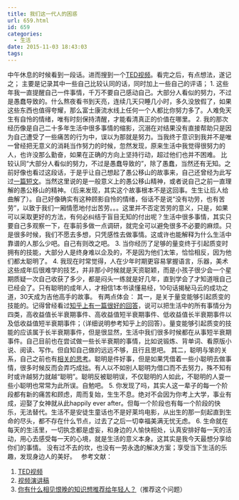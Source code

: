 ```yaml
---
title: 我们这一代人的困惑
url: 659.html
id: 659
categories:
  - 生活
date: 2015-11-03 18:43:03
tags:
---
```


中午休息的时候看到一段话。进而搜到一个[TED视频](http://v.qq.com/boke/page/e/0/9/e0143xi01p9.html)。看完之后，有点想法，遂记之； 主要是记录其中一些自己比较认同的话，同时加上一些自己的评语； 1\. 这些年我一直提醒自己一件事情，千万不要自己感动自己。大部分人看似的努力，不过是愚蠢导致的。什么熬夜看书到天亮，连续几天只睡几小时，多久没放假了，如果这些东西也值得夸耀，那么富士康流水线上任何一个人都比你努力多了。人难免天生有自怜的情绪，唯有时刻保持清醒，才能看清真正的价值在哪里。 2. 我的那次经历像是自己二十多年生活中很多事情的缩影，沉溺在对结果没有直接帮助只是因为自己遭受了一些痛苦的行为中，误以为那就是努力。当我终于意识到我并不是唯一曾经把无意义的消耗当作努力的时候，忽然发现，原来生活中我觉得很努力的人，也许没那么勤奋，如果在正确的方向上坚持行动，超过他们也并不困难。 比较认同“大部分人看似的努力，不过是愚蠢导致的”，除了愚蠢，当然还有无知。之前好像也看过这段话，于是乎让自己想起了愚公移山的故事来，自己还曾经为此写过[一篇短文](http://www.wangmingkuo.com/reading/%e5%85%b3%e4%ba%8e%e6%84%9a%e5%85%ac%e7%a7%bb%e5%b1%b1/)。当然这里说的是一般意义上的愚公移山精神，或者说自己之前一直理解的愚公移山的精神。（后来发现，其实这个故事根本不是这回事。生生让后人给曲解了）。自己好像确实有这种顾影自怜的情绪，俗话不是说“没有功劳，也有苦劳”，以致于我们一厢情愿地付出苦劳。。。这里并不否定苦劳的意义，只是，如果可以采取更好的方法，有何必纠结于盲目无知的付出呢？生活中很多事情，其实只要自己多观察一下，在事前多做一点调研，就完全可以避免很多不必要的麻烦。只是很多时候，我们不愿去多想，只凭感性去做事情。这或许也能解释为什么生活中靠谱的人那么少吧。自己有则改之吧。 3\. 当你经历了足够的量变终于引起质变时拥有的技能，大部分人是终身难以企及的，不是因为他们太笨，恰恰相反，因为他们都太聪明了。 4. 我现在时常觉得，人在少年时期更容易掌握语言，乐器，美术这些成年后很难学的技艺，并非那小时候就是天资聪颖，而是小孩子很少会一个星期质疑一次自己收获了多少，都是闷头一练就是好几年，直到学会了才知道哦自己已经会了。只有聪明的成年人，才相信1本书读懂易经，10句话揭秘马云的成功之道，30天成为吉他高手的故事。 有两点体会： 其一，是关于量变能够引起质变的技能的。记得曾经看过[知乎上有一篇很好的回答](http://www.zhihu.com/question/22238159/answer/20750109)，说可以把生活中的所有事情分为四类，高收益值长半衰期事件、高收益值短半衰期事件、低收益值长半衰期事件以及低收益值短半衰期事件；（详细说明参考知乎上的回答）。量变能够引起质变的技能的应该属于长半衰期事件，但是很显然，生活中我们很多时候都在从事短半衰期事件。自己目前也在尝试做一些长半衰期的事情，比如说锻炼、背单词、看原版小说、阅读、写作。但自知自己做的远远不够，且行且思吧。 其二，聪明与笨的关系，自己之前也有[相关的思考](http://www.wangmingkuo.com/life/%e6%b1%aa%e8%a8%80%e5%a6%84%e8%af%ad-%e5%a4%a7%e9%81%93%e5%b0%8f%e9%81%93%e9%97%ae%e9%a2%98/)。聪明是件好事，但是如果凭借着一些小聪明去做事情，很多时候反而会弄巧成拙。有人以不如别人聪明为借口而不去努力，殊不知有时或许越努力就越“聪明”。聪明反被聪明误，不仅聪明的人如此，不聪明的人耍一些小聪明也常常为此所误。自勉吧。 5\. 你发现了吗，其实人这一辈子的每一个阶段都有新的痛苦和顾虑，周而复始，生生不息。绝对不会因为你考上大学，事业有成，迎娶了女神就从此happily ever after。但每一个阶段也有每一个阶段的快乐，无法替代。生活不是安徒生童话也不是好莱坞电影，从出生的那一刻起直到生命的尽头，都不存在什么节点，过去了之后一切幸福美满无忧无虑。 6. 生命就在每天的生活里，一切执念都是虚妄，和身边的人愉快相处，认真安排好每一天的活动，用心去感受每一天的心境，就是生活的意义本身。这其实是我今天最想分享给你们的事情。 没有过不去的坎，也没有一劳永逸的解决方案；享受当下生活的乐趣，发现身边人的美好。   参考文献：

1.  [TED视频](http://v.qq.com/boke/page/e/0/9/e0143xi01p9.html)
2.  [视频演讲稿](http://blog.sina.com.cn/s/blog_70e965880102ve5v.html)
3.  [你有什么相见恨晚的知识想推荐给年轻人？](http://www.zhihu.com/question/22238159/answer/20750109)（推荐这个问题）